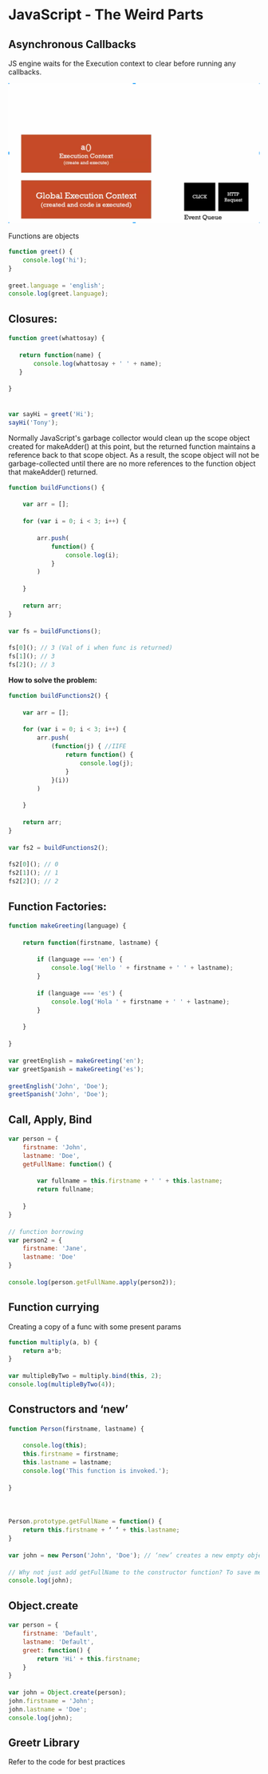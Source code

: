 # JavaScript - The Weird Parts

## Asynchronous Callbacks


JS engine waits for the Execution context to clear before running any callbacks.

![Execution Context Image](/images/Execution_Context_Image.png)

Functions are objects
```js
function greet() {
    console.log('hi');   
}

greet.language = 'english';
console.log(greet.language);
```

## Closures:

```js
function greet(whattosay) {

   return function(name) {
       console.log(whattosay + ' ' + name);
   }

}


var sayHi = greet('Hi');
sayHi('Tony');
```

Normally JavaScript's garbage collector would clean up the scope object created for makeAdder() at this point, but the returned function maintains a reference back to that scope object. As a result, the scope object will not be garbage-collected until there are no more references to the function object that makeAdder() returned.


```js
function buildFunctions() {
 
    var arr = [];
    
    for (var i = 0; i < 3; i++) {
        
        arr.push(
            function() {
                console.log(i);   
            }
        )
        
    }
    
    return arr;
}

var fs = buildFunctions();

fs[0](); // 3 (Val of i when func is returned) 
fs[1](); // 3 
fs[2](); // 3 
```

**How to solve the problem:**
```js
function buildFunctions2() {
 
    var arr = [];
    
    for (var i = 0; i < 3; i++) {
        arr.push(
            (function(j) { //IIFE
                return function() {
                    console.log(j);   
                }
            }(i))
        )
        
    }
    
    return arr;
}

var fs2 = buildFunctions2();

fs2[0](); // 0
fs2[1](); // 1
fs2[2](); // 2
```

## Function Factories:

```js
function makeGreeting(language) {
 
    return function(firstname, lastname) {
     
        if (language === 'en') {
            console.log('Hello ' + firstname + ' ' + lastname);   
        }

        if (language === 'es') {
            console.log('Hola ' + firstname + ' ' + lastname);   
        }
        
    }
    
}

var greetEnglish = makeGreeting('en');
var greetSpanish = makeGreeting('es');

greetEnglish('John', 'Doe');
greetSpanish('John', 'Doe');
```

## Call, Apply, Bind 

```js
var person = {
    firstname: 'John',
    lastname: 'Doe',
    getFullName: function() {
        
        var fullname = this.firstname + ' ' + this.lastname;
        return fullname;
        
    }
}

// function borrowing
var person2 = {
    firstname: 'Jane',
    lastname: 'Doe'
}

console.log(person.getFullName.apply(person2));
```

## Function currying 
Creating a copy of a func with some present params
```js
function multiply(a, b) {
    return a*b;   
}

var multipleByTwo = multiply.bind(this, 2);
console.log(multipleByTwo(4));
```

## Constructors and ‘new’

```js
function Person(firstname, lastname) {
 
    console.log(this);
    this.firstname = firstname;
    this.lastname = lastname;
    console.log('This function is invoked.');
    
}



Person.prototype.getFullName = function() {
    return this.firstname + ‘ ‘ + this.lastname;
}

var john = new Person('John', 'Doe'); // ‘new’ creates a new empty object and then the following function is invoked. ‘this’ is set to the new empty object. Properties or methods inside the constructor function gets assigned to the new object as well. The new object’s prototype = Person.prototype

// Why not just add getFullName to the constructor function? To save memory space because each new object will get it’s own copy of the function.
console.log(john);
```

## Object.create 

```js
var person = {
    firstname: 'Default',
    lastname: 'Default',
    greet: function() {
        return 'Hi' + this.firstname;
    }
}

var john = Object.create(person);
john.firstname = 'John';
john.lastname = 'Doe';
console.log(john);
```


## Greetr Library

Refer to the code for best practices